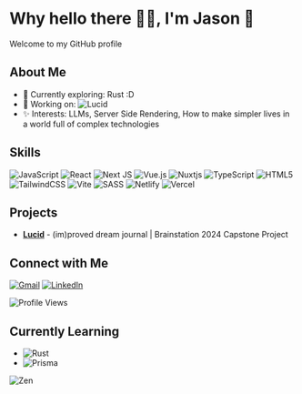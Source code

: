 # Why hello there 👋🏻, I'm Jason 🌿

Welcome to my GitHub profile

## About Me

- 🌱 Currently exploring: Rust :D
- 🔭 Working on: ![Lucid](https://github.com/ejkorol/jason-korol-capstone)
- ✨ Interests: LLMs, Server Side Rendering, How to make simpler lives in a world full of complex technologies

## Skills

![JavaScript](https://img.shields.io/badge/javascript-%23323330.svg?style=for-the-badge&logo=javascript&logoColor=%23F7DF1E)
![React](https://img.shields.io/badge/react-%2320232a.svg?style=for-the-badge&logo=react&logoColor=%2361DAFB)
![Next JS](https://img.shields.io/badge/Next-black?style=for-the-badge&logo=next.js&logoColor=white)
![Vue.js](https://img.shields.io/badge/vuejs-%2335495e.svg?style=for-the-badge&logo=vuedotjs&logoColor=%234FC08D)
![Nuxtjs](https://img.shields.io/badge/Nuxt-002E3B?style=for-the-badge&logo=nuxtdotjs&logoColor=#00DC82)
![TypeScript](https://img.shields.io/badge/typescript-%23007ACC.svg?style=for-the-badge&logo=typescript&logoColor=white)
![HTML5](https://img.shields.io/badge/html5-%23E34F26.svg?style=for-the-badge&logo=html5&logoColor=white)
![TailwindCSS](https://img.shields.io/badge/tailwindcss-%2338B2AC.svg?style=for-the-badge&logo=tailwind-css&logoColor=white)
![Vite](https://img.shields.io/badge/vite-%23646CFF.svg?style=for-the-badge&logo=vite&logoColor=white)
![SASS](https://img.shields.io/badge/SASS-hotpink.svg?style=for-the-badge&logo=SASS&logoColor=white)
![Netlify](https://img.shields.io/badge/netlify-%23000000.svg?style=for-the-badge&logo=netlify&logoColor=#00C7B7)
![Vercel](https://img.shields.io/badge/vercel-%23000000.svg?style=for-the-badge&logo=vercel&logoColor=white)

## Projects

- [**Lucid**](https://github.com/ejkorol/jason-korol-capstone) - (im)proved dream journal | Brainstation 2024 Capstone Project

## Connect with Me

[![Gmail](https://img.shields.io/badge/Gmail-D14836?style=for-the-badge&logo=gmail&logoColor=white)](mailto:ejkorol@gmail.com)
[![LinkedIn](https://img.shields.io/badge/LinkedIn-0077B5?style=flat-square&logo=linkedin&logoColor=white)](https://www.linkedin.com/in/jason-korol/)

![Profile Views](https://komarev.com/ghpvc/?username=ejkorol&style=flat-square)

## Currently Learning

- ![Rust](https://img.shields.io/badge/rust-%23000000.svg?style=for-the-badge&logo=rust&logoColor=white)
- ![Prisma](https://img.shields.io/badge/Prisma-3982CE?style=for-the-badge&logo=Prisma&logoColor=white)

![Zen](https://i.giphy.com/media/v1.Y2lkPTc5MGI3NjExdXY3cGo5cTJhZm0zcjN5aTdqdDUzM3V2bDNyZm5ienVxeGFvZmVwaCZlcD12MV9pbnRlcm5hbF9naWZfYnlfaWQmY3Q9Zw/8mvV5eUXkM18iCm5Eg/giphy.gif)
